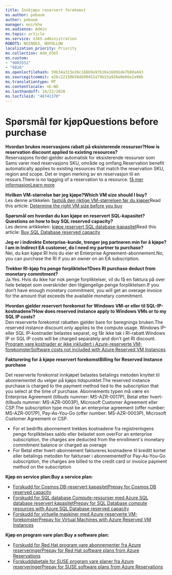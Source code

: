 ```yaml
---
title: Innkjøps reservert forekomst
ms.author: pebaum
author: pebaum
manager: mnirkhe
ms.audience: Admin
ms.topic: article
ms.service: o365-administration
ROBOTS: NOINDEX, NOFOLLOW
localization_priority: Priority
ms.collection: Adm_O365
ms.custom:
- "9003552"
- "6816"
ms.openlocfilehash: 59b34a323e28c16869a97b10a16091de7b80ad43
ms.sourcegitcommit: e2bc22150b58db99452a79b33a926e0e66e2a98b
ms.translationtype: MT
ms.contentlocale: nb-NO
ms.lasthandoff: 10/22/2020
ms.locfileid: "48741370"
---
```

# <a name="questions-before-purchase"></a><span data-ttu-id="330d0-102">Spørsmål før kjøp</span><span class="sxs-lookup"><span data-stu-id="330d0-102">Questions before purchase</span></span>

<span data-ttu-id="330d0-103">**Hvordan brukes reservasjons rabatt på eksisterende ressurser?**</span><span class="sxs-lookup"><span data-stu-id="330d0-103">**How is reservation discount applied to existing resources?**</span></span>  
<span data-ttu-id="330d0-104">Reservasjons fordel gjelder automatisk for eksisterende ressurser som Sams varer med reservasjons SKU, område og omfang.</span><span class="sxs-lookup"><span data-stu-id="330d0-104">Reservation benefit automatically applies to existing resources that match the reservation SKU, region and scope.</span></span> <span data-ttu-id="330d0-105">Det er ingen merking av en reservasjon til en ressurs.</span><span class="sxs-lookup"><span data-stu-id="330d0-105">There is no tagging of a reservation to a resource.</span></span> [<span data-ttu-id="330d0-106">få mer informasjon</span><span class="sxs-lookup"><span data-stu-id="330d0-106">Learn more</span></span>](https://docs.microsoft.com/azure/cost-management-billing/reservations/save-compute-costs-reservations?WT.mc_id=Portal-Microsoft_Azure_Support#how-reservation-discount-is-applied) 

<span data-ttu-id="330d0-107">**Hvilken VM-størrelse bør jeg kjøpe?**</span><span class="sxs-lookup"><span data-stu-id="330d0-107">**Which VM size should I buy?**</span></span>  
<span data-ttu-id="330d0-108">Les denne artikkelen: [fastslå den riktige VM-størrelsen før du kjøper](https://docs.microsoft.com/azure/virtual-machines/windows/prepay-reserved-vm-instances?toc=/azure/billing/TOC.json&WT.mc_id=Portal-Microsoft_Azure_Support#determine-the-right-vm-size-before-you-buy)</span><span class="sxs-lookup"><span data-stu-id="330d0-108">Read this article: [Determine the right VM size before you buy](https://docs.microsoft.com/azure/virtual-machines/windows/prepay-reserved-vm-instances?toc=/azure/billing/TOC.json&WT.mc_id=Portal-Microsoft_Azure_Support#determine-the-right-vm-size-before-you-buy)</span></span>

<span data-ttu-id="330d0-109">**Spørsmål om hvordan du kan kjøpe en reservert SQL-kapasitet?**</span><span class="sxs-lookup"><span data-stu-id="330d0-109">**Questions on how to buy SQL reserved capacity?**</span></span>  
<span data-ttu-id="330d0-110">Les denne artikkelen: [kjøpe reservert SQL database-kapasitet](https://docs.microsoft.com/azure/sql-database/sql-database-reserved-capacity?toc=/azure/billing/TOC.json&WT.mc_id=Portal-Microsoft_Azure_Support#buy-sql-database-reserved-capacity)</span><span class="sxs-lookup"><span data-stu-id="330d0-110">Read this article: [Buy SQL Database reserved capacity](https://docs.microsoft.com/azure/sql-database/sql-database-reserved-capacity?toc=/azure/billing/TOC.json&WT.mc_id=Portal-Microsoft_Azure_Support#buy-sql-database-reserved-capacity)</span></span>

<span data-ttu-id="330d0-111">**Jeg er i indirekte Enterprise-kunde, trenger jeg partneren min for å kjøpe?**</span><span class="sxs-lookup"><span data-stu-id="330d0-111">**I am in Indirect EA customer, do I need my partner to purchase?**</span></span>  
<span data-ttu-id="330d0-112">Nei, du kan kjøpe RI hvis du eier et Enterprise Agreement-abonnement.</span><span class="sxs-lookup"><span data-stu-id="330d0-112">No, you can purchase the RI if you an owner on an EA subscription.</span></span>

<span data-ttu-id="330d0-113">**Trekker RI-kjøp fra penge forpliktelse?**</span><span class="sxs-lookup"><span data-stu-id="330d0-113">**Does RI purchase deduct from monetary commitment?**</span></span>  
<span data-ttu-id="330d0-114">Ja.</span><span class="sxs-lookup"><span data-stu-id="330d0-114">Yes.</span></span> <span data-ttu-id="330d0-115">Hvis du ikke har nok penge forpliktelser, vil du få en faktura på over hele beløpet som overskrider den tilgjengelige penge forpliktelsen.</span><span class="sxs-lookup"><span data-stu-id="330d0-115">If you don’t have enough monetary commitment, you will get an overage invoice for the amount that exceeds the available monetary commitment.</span></span>

<span data-ttu-id="330d0-116">**Hvordan gjelder reservert forekomst for Windows VM-er eller til SQL-IP-kostnadene?**</span><span class="sxs-lookup"><span data-stu-id="330d0-116">**How does reserved instance apply to Windows VMs or to my SQL IP costs?**</span></span>  
<span data-ttu-id="330d0-117">Den reserverte forekomst rabatten gjelder bare for beregnings bruken.</span><span class="sxs-lookup"><span data-stu-id="330d0-117">The reserved instance discount only applies to the compute usage.</span></span> <span data-ttu-id="330d0-118">Windows IP-eller SQL IP-kostnader belastes separat, og får ikke tak i RI-rabatt.</span><span class="sxs-lookup"><span data-stu-id="330d0-118">Windows IP or SQL IP costs will be charged separately and don’t get RI discount.</span></span> [<span data-ttu-id="330d0-119">Program vare kostnader er ikke inkludert i Azure-reserverte VM-forekomster</span><span class="sxs-lookup"><span data-stu-id="330d0-119">Software costs not included with Azure Reserved VM Instances</span></span>](https://docs.microsoft.com/azure/billing/billing-reserved-instance-windows-software-costs?WT.mc_id=Portal-Microsoft_Azure_Support)  
      
<span data-ttu-id="330d0-120">**Fakturering for å kjøpe reservert forekomst**</span><span class="sxs-lookup"><span data-stu-id="330d0-120">**Billing for Reserved Instance purchase**</span></span>  
      
<span data-ttu-id="330d0-121">Det reserverte forekomst innkjøpet belastes betalings metoden knyttet til abonnementet du velger på kjøps tidspunktet.</span><span class="sxs-lookup"><span data-stu-id="330d0-121">The reserved instance purchase is charged to the payment method tied to the subscription that you select at the time of purchase.</span></span> <span data-ttu-id="330d0-122">Abonnements typen må være en Enterprise Agreement (tilbuds nummer: MS-AZR-0017P), Betal etter hvert-(tilbuds nummer: MS-AZR-0003P), Microsoft Customer Agreement eller CSP.</span><span class="sxs-lookup"><span data-stu-id="330d0-122">The subscription type must be an enterprise agreement (offer number: MS-AZR-0017P), Pay-As-You-Go (offer number: MS-AZR-0003P), Microsoft Customer Agreement or CSP.</span></span>

-   <span data-ttu-id="330d0-123">For et bedrifts abonnement trekkes kostnadene fra registreringens penge forpliktelses saldo eller belastet som over</span><span class="sxs-lookup"><span data-stu-id="330d0-123">For an enterprise subscription, the charges are deducted from the enrollment's monetary commitment balance or charged as overage</span></span>
-   <span data-ttu-id="330d0-124">For Betal etter hvert-abonnement faktureres kostnadene til kreditt kortet eller betalings metoden for fakturaer i abonnementet</span><span class="sxs-lookup"><span data-stu-id="330d0-124">For Pay-As-You-Go subscription, the charges are billed to the credit card or invoice payment method on the subscription</span></span>

<span data-ttu-id="330d0-125">**Kjøp en service plan:**</span><span class="sxs-lookup"><span data-stu-id="330d0-125">**Buy a service plan:**</span></span>

-   [<span data-ttu-id="330d0-126">Forskudd for Cosmos DB-reservert kapasitet</span><span class="sxs-lookup"><span data-stu-id="330d0-126">Prepay for Cosmos DB reserved capacity</span></span>](https://docs.microsoft.com/azure/cosmos-db/cosmos-db-reserved-capacity?WT.mc_id=Portal-Microsoft_Azure_Support)
-   [<span data-ttu-id="330d0-127">Forskudd for SQL database Compute-ressurser med Azure SQL database reservert kapasitet</span><span class="sxs-lookup"><span data-stu-id="330d0-127">Prepay for SQL Database compute resources with Azure SQL Database reserved capacity</span></span>](https://docs.microsoft.com/azure/sql-database/sql-database-reserved-capacity?WT.mc_id=Portal-Microsoft_Azure_Support)
-   [<span data-ttu-id="330d0-128">Forskudd for virtuelle maskiner med Azure-reserverte VM-forekomster</span><span class="sxs-lookup"><span data-stu-id="330d0-128">Prepay for Virtual Machines with Azure Reserved VM Instances</span></span>](https://docs.microsoft.com/azure/virtual-machines/windows/prepay-reserved-vm-instances?WT.mc_id=Portal-Microsoft_Azure_Support)

<span data-ttu-id="330d0-129">**Kjøp en program vare plan:**</span><span class="sxs-lookup"><span data-stu-id="330d0-129">**Buy a software plan:**</span></span>

-   [<span data-ttu-id="330d0-130">Forskudd for Red Hat program vare abonnementer fra Azure reserveringer</span><span class="sxs-lookup"><span data-stu-id="330d0-130">Prepay for Red Hat software plans from Azure Reservations</span></span>](https://docs.microsoft.com/azure/virtual-machines/linux/prepay-rhel-software-charges?WT.mc_id=Portal-Microsoft_Azure_Support)
-   [<span data-ttu-id="330d0-131">Forskuddsbetale for SUSE program vare planer fra Azure reserveringer</span><span class="sxs-lookup"><span data-stu-id="330d0-131">Prepay for SUSE software plans from Azure Reservations</span></span>](https://docs.microsoft.com/azure/virtual-machines/linux/prepay-suse-software-charges?WT.mc_id=Portal-Microsoft_Azure_Support)
